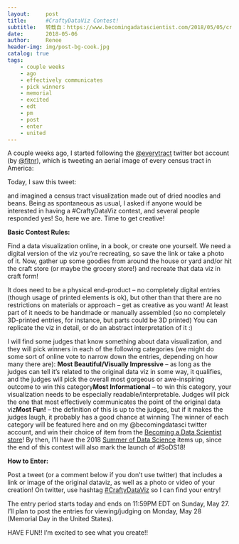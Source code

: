 ```yaml
---
layout:     post
title:      #CraftyDataViz Contest!
subtitle:   转载自：https://www.becomingadatascientist.com/2018/05/05/craftydataviz-contest/
date:       2018-05-06
author:     Renee
header-img: img/post-bg-cook.jpg
catalog: true
tags:
    - couple weeks
    - ago
    - effectively communicates
    - pick winners
    - memorial
    - excited
    - edt
    - pm
    - post
    - enter
    - united
---
```


A couple weeks ago, I started following the [@everytract](https://twitter.com/everytract) twitter bot account (by [@fitnr](https://twitter.com/fitnr)), which is tweeting an aerial image of every census tract in America:


Today, I saw this tweet:


and imagined a census tract visualization made out of dried noodles and beans. Being as spontaneous as usual, I asked if anyone would be interested in having a #CraftyDataViz contest, and several people responded yes! So, here we are. Time to get creative! 

**Basic Contest Rules:**

Find a data visualization online, in a book, or create one yourself. We need a digital version of the viz you’re recreating, so save the link or take a photo of it. Now, gather up some goodies from around the house or yard and/or hit the craft store (or maybe the grocery store!) and recreate that data viz in craft form!

It does need to be a physical end-product – no completely digital entries (though usage of printed elements is ok), but other than that there are no restrictions on materials or approach – get as creative as you want! At least part of it needs to be handmade or manually assembled (so no completely 3D-printed entries, for instance, but parts could be 3D printed) You can replicate the viz in detail, or do an abstract interpretation of it :)

I will find some judges that know something about data visualization, and they will pick winners in each of the following categories (we might do some sort of online vote to narrow down the entries, depending on how many there are):
**Most Beautiful/Visually Impressive** – as long as the judges can tell it’s related to the original data viz in some way, it qualifies, and the judges will pick the overall most gorgeous or awe-inspiring outcome to win this category**Most Informational** – to win this category, your visualization needs to be especially readable/interpretable. Judges will pick the one that most effectively communicates the point of the original data viz**Most Fun!** – the definition of this is up to the judges, but if it makes the judges laugh, it probably has a good chance at winning
The winner of each category will be featured here and on my @becomingdatasci twitter account, and win their choice of item from the [Becoming a Data Scientist store](https://teespring.com/stores/becoming-a-data-scientist)! By then, I’ll have the 2018 [Summer of Data Science](https://www.becomingadatascientist.com/category/sods) items up, since the end of this contest will also mark the launch of #SoDS18!

**How to Enter:**

Post a tweet (or a comment below if you don’t use twitter) that includes a link or image of the original dataviz, as well as a photo or video of your creation! On twitter, use hashtag [#CraftyDataViz](https://twitter.com/search?q=%23CraftyDataViz) so I can find your entry!

The entry period starts today and ends on 11:59PM EDT on Sunday, May 27. I’ll plan to post the entries for viewing/judging on Monday, May 28 (Memorial Day in the United States).

HAVE FUN!! I’m excited to see what you create!!
